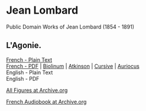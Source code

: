 # Jean Lombard

Public Domain Works of Jean Lombard (1854 - 1891)

## L'Agonie.

[French - Plain Text](lagonie/full-text-french.md)  
[French - PDF](https://cdn.solaranamnesis.com/JeanLombard/LAgonie/lombard_agonie_1902_french.pdf) | [Biolinum](https://cdn.solaranamnesis.com/JeanLombard/LAgonie/lombard_agonie_1902_french_biolinum.pdf) | [Atkinson](https://cdn.solaranamnesis.com/JeanLombard/LAgonie/lombard_agonie_1902_french_atkinson.pdf) | [Cursive](https://cdn.solaranamnesis.com/JeanLombard/LAgonie/lombard_agonie_1902_french_frcursive.pdf) | [Auriocus](https://cdn.solaranamnesis.com/JeanLombard/LAgonie/lombard_agonie_1902_french_aurical.pdf)  
English - Plain Text  
English - PDF  

[All Figures at Archive.org](https://archive.org/details/lagonie-images)

[French Audiobook at Archive.org](https://archive.org/details/jean-lombard-l-agonie)

